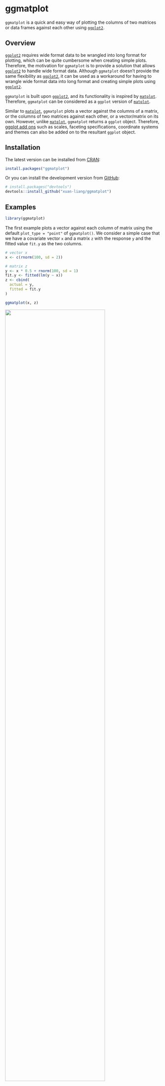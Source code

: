 
# ggmatplot

`ggmatplot` is a quick and easy way of plotting the columns of two
matrices or data frames against each other using
[`ggplot2`](https://ggplot2.tidyverse.org/).

## Overview

[`ggplot2`](https://ggplot2.tidyverse.org/) requires wide format data to
be wrangled into long format for plotting, which can be quite cumbersome
when creating simple plots. Therefore, the motivation for `ggmatplot` is
to provide a solution that allows
[`ggplot2`](https://ggplot2.tidyverse.org/) to handle wide format data.
Although `ggmatplot` doesn’t provide the same flexibility as
[`ggplot2`](https://ggplot2.tidyverse.org/), it can be used as a
workaround for having to wrangle wide format data into long format and
creating simple plots using [`ggplot2`](https://ggplot2.tidyverse.org/).

`ggmatplot` is built upon [`ggplot2`](https://ggplot2.tidyverse.org/),
and its functionality is inspired by
[`matplot`](https://www.rdocumentation.org/packages/graphics/versions/3.6.2/topics/matplot).
Therefore, `ggmatplot` can be considered as a `ggplot` version of
[`matplot`](https://www.rdocumentation.org/packages/graphics/versions/3.6.2/topics/matplot).

Similar to
[`matplot`](https://www.rdocumentation.org/packages/graphics/versions/3.6.2/topics/matplot),
`ggmatplot` plots a vector against the columns of a matrix, or the
columns of two matrices against each other, or a vector/matrix on its
own. However, unlike
[`matplot`](https://www.rdocumentation.org/packages/graphics/versions/3.6.2/topics/matplot),
`ggmatplot` returns a `ggplot` object. Therefore, [ggplot add
ons](https://ggplot2.tidyverse.org/reference/index.html) such as scales,
faceting specifications, coordinate systems and themes can also be added
on to the resultant `ggplot` object.

## Installation

The latest version can be installed from
[CRAN](https://CRAN.R-project.org/package=ggmatplot):

``` r
install.packages("ggmatplot")
```

Or you can install the development version from
[GitHub](https://github.com/xuan-liang/ggmatplot):

``` r
# install.packages("devtools")
devtools::install_github("xuan-liang/ggmatplot")
```

## Examples

``` r
library(ggmatplot)
```

The first example plots a vector against each column of matrix using the
default `plot_type = "point"` of `ggmatplot()`. We consider a simple
case that we have a covariate vector `x` and a matrix `z` with the
response `y` and the fitted value `fit.y` as the two columns.

``` r
# vector x
x <- c(rnorm(100, sd = 2))

# matrix z
y <- x * 0.5 + rnorm(100, sd = 1)
fit.y <- fitted(lm(y ~ x))
z <- cbind(
  actual = y,
  fitted = fit.y
)

ggmatplot(x, z)
```

<img src="man/figures/README-point-1.png" width="80%" />

If two matrices with equal number of columns are used, the corresponding
columns of the matrices will be plotted against each other, i.e. column
1 of matrix `y` will be plotted against column 1 of matrix `x`, column 2
of matrix `y` will be plotted against column 2 of matrix `x`, etc.

The next example uses the iris dataset, with matrices `x` and `y` as
shown below. The `Sepal.Width` is plotted against `Sepal.Length` and the
`Petal.Width` is plotted against `Petal.Length`. Therefore the groups
‘Column 1’ and ‘Column 2’ can be interpreted as ‘Sepal’ and ‘Petal’
respectively. To make the plot more meaningful, we can further modify
the legend label and axis names by `legend_label`, `xlab` and `ylab`.

``` r
x <- (iris[, c(1, 3)])
head(x, 5)
#>   Sepal.Length Petal.Length
#> 1          5.1          1.4
#> 2          4.9          1.4
#> 3          4.7          1.3
#> 4          4.6          1.5
#> 5          5.0          1.4

y <- (iris[, c(2, 4)])
head(y, 5)
#>   Sepal.Width Petal.Width
#> 1         3.5         0.2
#> 2         3.0         0.2
#> 3         3.2         0.2
#> 4         3.1         0.2
#> 5         3.6         0.2

ggmatplot(x, y)
```

<img src="man/figures/README-point-columns-1.png" width="80%" />

``` r
ggmatplot(x, y,
  xlab = "Length",
  ylab = "Width",
  legend_label = c("Sepal", "Petal")
)
```

<img src="man/figures/README-point-columns-2.png" width="80%" />

The next example creates a line plot of vector `x` against the columns
of matrix `y` by using `plot_type = "line"`. Although the lines would be
represented using different colors by default, the `color` parameter
allows custom colors to be assigned to them.

The following plot assigns custom colors to the lines, and the limits of
the y axis are updated using the `ylim` parameter. Further, a ggplot
theme is added on to the resultant ggplot object.

``` r
# matrix x
x <- 1:10

# matrix y
y <- cbind(
  square = x^2,
  cube = x^3
)

ggmatplot(x, y,
  plot_type = "line",
  color = c("blue", "purple"),
  ylim = c(0, 750)
) +
  theme_minimal()
```

<img src="man/figures/README-line-1.png" width="80%" />

Next is the plot of the US personal expenditure over 5 categories and 5
years, and is a simple example of how wide format data can be used with
`ggmatplot()`. Note how the expenditure categories to be used on the x
axis is used as vector `x`, and the expenditure values is used in wide
format as matrix `y` - with its columns corresponding to the grouping
structure.

The plot specifies the plot type as `plot_type = "both"`, which is a
combination of ‘point’ and ‘line’ plots. It is further customized by
using `ggmatplot()` parameters and a `ggplot` theme as well.

``` r
USPersonalExpenditure
#>                       1940   1945  1950 1955  1960
#> Food and Tobacco    22.200 44.500 59.60 73.2 86.80
#> Household Operation 10.500 15.500 29.00 36.5 46.20
#> Medical and Health   3.530  5.760  9.71 14.0 21.10
#> Personal Care        1.040  1.980  2.45  3.4  5.40
#> Private Education    0.341  0.974  1.80  2.6  3.64

# vector x
x <- rownames(USPersonalExpenditure)

ggmatplot(x, USPersonalExpenditure,
  plot_type = "both",
  xlab = "Category",
  ylab = "Expenditure (in Billions of Dollars)",
  legend_title = "Year",
  legend_label = c(1940, 1945, 1950, 1955, 1960)
) +
  theme(axis.text.x = element_text(angle = 45, hjust = 1))
```

<img src="man/figures/README-both-1.png" width="80%" />

Density plots only accept a single matrix or data frame and will group
the plot based on its columns. The following density plot uses a two
column matrix, and groups the plot by the two columns. While the default
density estimate is represented in the measurement units of the data, an
aesthetic mapping is added on to the ggplot object to scale the density
estimate to a maximum of 1.

``` r
# matrix x
x <- (iris[, 1:2])

ggmatplot(x, plot_type = "density") +
  aes(y = stat(scaled)) +
  theme_bw()
```

<img src="man/figures/README-density-1.png" width="80%" />

Boxplots accept only a single matrix or data frame as well, and uses its
columns as individual groups. By default, the fill color is white. But
it is easy to customize and the transparency can be modified by the
`alpha` parameter.

It is also worth noticing that `alpha` isn’t a parameter defined in
`ggmatplot()`, but can be used. This is because `ggmatplot` is built
upon `ggplot2`, and each `plot_type` corresponds to a
[`geom`](https://ggplot2.tidyverse.org/reference/index.html#section-geoms)
as listed
[here](https://xuan-liang.github.io/ggmatplot/reference/ggmatplot.html#plot-types).
Therefore, all valid parameters with the underlying
[`ggplot2 geom`](https://ggplot2.tidyverse.org/reference/index.html#section-geoms)
can be used with `ggmatplot()`.

``` r
# matrix x
x <- (iris[, 1:4])

ggmatplot(x,
  plot_type = "boxplot",
  color = 'black', 
  fill = 'grey',
  alpha = 0.8,
  xlab = "", ylab = ""
)
```

<img src="man/figures/README-boxplot-1.png" width="80%" />

Violin plots accept a single matrix or data frame input, and behave
similar to density plots and boxplots.

This plot updates the colors of the two groups using the `color`
parameter, and it can be seen that the fill of the violin plots has been
updated too. This is because updating either the `color` or `fill`
parameter will automatically update the other, unless they are both
defined simultaneously.

``` r
# matrix x
x <- (iris[, 1:2])

ggmatplot(x,
  plot_type = "violin",
  color = c("#00AFBB", "#E7B800"),
  xlab = "", ylab = ""
)
```

<img src="man/figures/README-violin-1.png" width="80%" />

Dotplots too accept a single matrix input and plot the distribution of
each of its columns. The next example uses the `plot_type = "dotplot"`
to visualize the distribution of the data with the custom color and
binwidth value. Note that the default setting for binwidth is 1/30 of
the range of the data.

``` r
# matrix x
x <- (iris[, 1:2])

ggmatplot(x,
  plot_type = "dotplot",
  color = c("#00AFBB", "#E7B800"),
  binwidth = 0.1,
  xlab = "", ylab = ""
)
```

<img src="man/figures/README-dotplot-1.png" width="80%" />

Similar to density, violin, dotplots, and box plots, histograms too
accept a single matrix or data frame input and group the plot using its
columns. The histogram in the following example uses a matrix of 4
columns, and therefore groups the plots based on these 4 columns. The
plot is also faceted by group and the legend is removed by a `ggplot`
theme setting.

The `color` and `fill` parameters have been defined simultaneously on
this plot. However, only a single `color` value is defined whereas the
number of `fill` colors correspond to the number of groups. If a single
value is defined it will be used over all groups, like the black line
color is used across all groups in this example.

``` r
# matrix x
x <- (iris[, 1:4])

ggmatplot(x,
  plot_type = "histogram",
  xlab = "",
  color = "black",
  fill = c("#F8766D", "#7CAE00", "#00BFC4", "#C77CFF")
) +
  facet_wrap(~Group, scales = "free") + 
  theme(legend.position = 'none')
```

<img src="man/figures/README-histogram-1.png" width="80%" />

The next example is of the `plot_type = ecdf`, and also uses a single
matrix input to plot out the empirical cumulative distributions of the
columns of the matrix individually.

``` r
# matrix x
x <- (iris[, 1:4])

ggmatplot(x,
  plot_type = "ecdf",
  xlab = "",
  ylab = 'Empirical CDF',
  size = 1
) +
  theme_minimal()
```

<img src="man/figures/README-ecdf-1.png" width="80%" />

Error plots also accept only a single matrix input, and plots out error
bars for each column of the matrix. The `desc_stat` parameter of
`ggmatplot()` can be used to define what the mid point and error bars of
the plot should represent.

The next example, plots out an `errorplot` using the medians and
interquartile ranges of each variable.

``` r
# matrix x
x <- (iris[, 1:4])

ggmatplot(x,
  plot_type = "errorplot",
  desc_stat = "median_iqr",
  xlab = "",
  size = 1
) +
  theme_minimal()
```

<img src="man/figures/README-errorplot-1.png" width="80%" />
